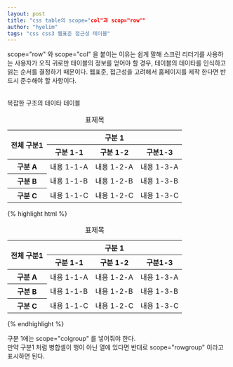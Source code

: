 ```yaml
---
layout: post
title: "css table의 scope="col"과 scop="row""
author: "hyelim"
tags: "css css3 웹표준 접근성 테이블" 
---
```



scope="row" 와 scope="col" 을 붙이는 이유는 쉽게 말해 스크린 리더기를 사용하는 사용자가 오직 귀로만 테이블의 정보를 얻어야 할 경우, 
테이블의 데이타를 인식하고 읽는 순서를 결정하기 때문이다.
웹표준, 접근성을 고려해서 홈페이지를 제작 한다면 반드시 준수해야 할 사항이다.<br><br>

복잡한 구조의 테이타 테이블<br>
<table width="100%" summary="데이타테이블 설명" class="datatable">
<caption>표제목</caption>
<thead>
  <tr>
    <th rowspan="2" scope="col">전체 구분1 </th>
    <th colspan="3" scope="colgroup">구분 1 </th>
  </tr>
  <tr>
    <th scope="col">구분 1-1 </th>
    <th scope="col"> 구분 1-2 </th>
    <th scope="col">구분1-3</th>    
  </tr>
</thead>
<tbody>
  <tr>
    <th scope="row">구분 A</th>
    <td>내용 1-1-A</td>
    <td>내용 1-2-A</td>
    <td>내용 1-3-A</td>
  </tr>
  <tr>
    <th scope="row">구분 B</th>
    <td>내용 1-1-B</td>
    <td>내용 1-2-B</td>
    <td>내용 1-3-B</td>
  </tr>
  <tr>
    <th scope="row">구분 C</th>
    <td>내용 1-1-C</td>
    <td>내용 1-2-C</td>
    <td>내용 1-3-C</td>
  </tr>
</tbody>
</table>

{% highlight html %}
<table width="100%" summary="데이타테이블 설명" class="datatable">
<caption>표제목</caption>
<thead>
  <tr>
    <th rowspan="2" scope="col">전체 구분1 </th>
    <th colspan="3" scope="colgroup">구분 1 </th>
  </tr>
  <tr>
    <th scope="col">구분 1-1 </th>
    <th scope="col"> 구분 1-2 </th>
    <th scope="col">구분1-3</th>    
  </tr>
</thead>
<tbody>
  <tr>
    <th scope="row">구분 A</th>
    <td>내용 1-1-A</td>
    <td>내용 1-2-A</td>
    <td>내용 1-3-A</td>
  </tr>
  <tr>
    <th scope="row">구분 B</th>
    <td>내용 1-1-B</td>
    <td>내용 1-2-B</td>
    <td>내용 1-3-B</td>
  </tr>
  <tr>
    <th scope="row">구분 C</th>
    <td>내용 1-1-C</td>
    <td>내용 1-2-C</td>
    <td>내용 1-3-C</td>
  </tr>
</tbody>
</table>
{% endhighlight %}

구분 1에는 scope="colgroup" 를 넣어줘야 한다. <br>
만약 구분1 처럼 병합셀이 행이 아닌 열에 있다면 반대로 scope="rowgroup" 이라고 표시하면 된다. <br>
